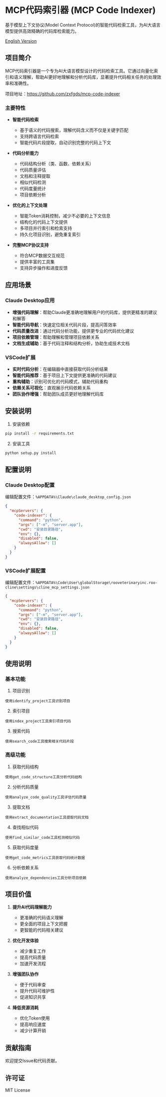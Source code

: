 # MCP代码索引器 (MCP Code Indexer)

基于模型上下文协议(Model Context Protocol)的智能代码检索工具，为AI大语言模型提供高效精确的代码库检索能力。

[English Version](README_EN.md)

## 项目简介

MCP代码索引器是一个专为AI大语言模型设计的代码检索工具。它通过向量化索引和语义理解，帮助AI更好地理解和分析代码库，显著提升代码相关任务的处理效率和准确性。

项目地址：https://github.com/zxfgds/mcp-code-indexer

### 主要特性

- **智能代码检索**
  - 基于语义的代码搜索，理解代码含义而不仅是关键字匹配
  - 支持跨语言代码检索
  - 智能代码片段提取，自动识别完整的代码上下文

- **代码分析能力**
  - 代码结构分析（类、函数、依赖关系）
  - 代码质量评估
  - 文档和注释提取
  - 相似代码检测
  - 代码度量统计
  - 项目依赖分析

- **优化的上下文处理**
  - 智能Token消耗控制，减少不必要的上下文信息
  - 结构化的代码上下文提供
  - 多项目并行索引和检索支持
  - 持久化项目识别，避免重复索引

- **完整MCP协议支持**
  - 符合MCP数据交互规范
  - 提供丰富的工具集
  - 支持异步操作和进度反馈

## 应用场景

### Claude Desktop应用

- **增强代码理解**：帮助Claude更准确地理解用户的代码库，提供更精准的建议和解答
- **智能代码导航**：快速定位相关代码片段，提高问答效率
- **代码质量改进**：通过代码分析功能，提供更专业的代码优化建议
- **项目依赖管理**：帮助理解和管理项目依赖关系
- **文档生成辅助**：基于代码注释和结构分析，协助生成技术文档

### VSCode扩展

- **实时代码分析**：在编辑器中直接获取代码分析结果
- **智能代码推荐**：基于项目上下文提供更准确的代码建议
- **重构辅助**：识别可优化的代码模式，辅助代码重构
- **依赖关系可视化**：直观展示代码依赖关系
- **团队协作增强**：帮助团队成员更好地理解代码库

## 安装说明

1. 安装依赖
```bash
pip install -r requirements.txt
```

2. 安装工具
```bash
python setup.py install
```

## 配置说明

### Claude Desktop配置

编辑配置文件：`%APPDATA%\Claude\claude_desktop_config.json`

```json
{
  "mcpServers": {
    "code-indexer": {
      "command": "python",
      "args": ["-m", "server.app"],
      "cwd": "安装目录路径",
      "env": {},
      "disabled": false,
      "alwaysAllow": []
    }
  }
}
```

### VSCode扩展配置

编辑配置文件：`%APPDATA%\Code\User\globalStorage\rooveterinaryinc.roo-cline\settings\cline_mcp_settings.json`

```json
{
  "mcpServers": {
    "code-indexer": {
      "command": "python",
      "args": ["-m", "server.app"],
      "cwd": "安装目录路径",
      "env": {},
      "disabled": false,
      "alwaysAllow": []
    }
  }
}
```

## 使用说明

### 基本功能

1. 项目识别
```
使用identify_project工具识别项目
```

2. 索引项目
```
使用index_project工具索引项目代码
```

3. 搜索代码
```
使用search_code工具搜索相关代码片段
```

### 高级功能

1. 获取代码结构
```
使用get_code_structure工具分析代码结构
```

2. 分析代码质量
```
使用analyze_code_quality工具评估代码质量
```

3. 提取文档
```
使用extract_documentation工具提取代码文档
```

4. 查找相似代码
```
使用find_similar_code工具检测相似代码
```

5. 获取代码度量
```
使用get_code_metrics工具获取代码统计数据
```

6. 分析依赖关系
```
使用analyze_dependencies工具分析项目依赖
```

## 项目价值

1. **提升AI代码理解能力**
   - 更准确的代码语义理解
   - 更全面的项目上下文把握
   - 更智能的代码相关建议

2. **优化开发体验**
   - 减少重复工作
   - 提高代码质量
   - 加速开发流程

3. **增强团队协作**
   - 便于代码审查
   - 提升代码可维护性
   - 促进知识共享

4. **降低资源消耗**
   - 优化Token使用
   - 提高响应速度
   - 减少计算开销

## 贡献指南

欢迎提交Issue和代码贡献。

## 许可证

MIT License